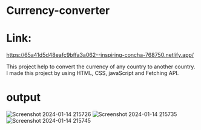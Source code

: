 # Currency-converter
# Link: 
https://65a41d5d48eafc9bffa3a062--inspiring-concha-768750.netlify.app/

This project help to convert the currency of any country to another country.
I made this project by using HTML, CSS, javaScript and Fetching API.
# output
![Screenshot 2024-01-14 215726](https://github.com/12saswat/Currency-converter/assets/138807629/8e62ee93-555b-4bf9-b4eb-267588999e51)
![Screenshot 2024-01-14 215735](https://github.com/12saswat/Currency-converter/assets/138807629/b1353ab4-8074-493d-94ed-258363e35e3b)
![Screenshot 2024-01-14 215745](https://github.com/12saswat/Currency-converter/assets/138807629/c300877f-0599-473a-8f7c-6afd62d8e354)
